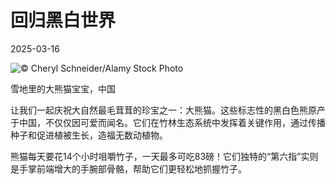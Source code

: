 # 回归黑白世界

2025-03-16

![](https://cn.bing.com/th?id=OHR.PandaSnow_ZH-CN5981854301_UHD.jpg "© Cheryl Schneider/Alamy Stock Photo")

雪地里的大熊猫宝宝，中国

让我们一起庆祝大自然最毛茸茸的珍宝之一：大熊猫。这些标志性的黑白色熊原产于中国，不仅仅因可爱而闻名。它们在竹林生态系统中发挥着关键作用，通过传播种子和促进植被生长，造福无数动植物。

熊猫每天要花14个小时咀嚼竹子，一天最多可吃83磅！它们独特的“第六指”实则是手掌前端增大的手腕部骨骼，帮助它们更轻松地抓握竹子。


